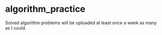 # algorithm_practice
Solved algorithm problems will be uploaded at least once a week as many as I could.
